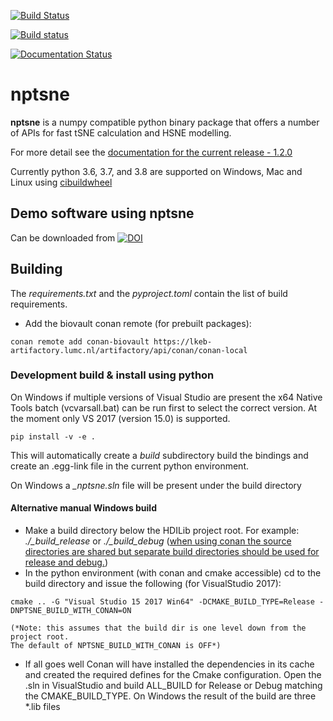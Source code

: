 [![Build Status](https://travis-ci.com/biovault/nptsne.svg?branch=master)](https://travis-ci.com/biovault/nptsne)

[![Build status](https://ci.appveyor.com/api/projects/status/w2paw56r8mju1k2h/branch/master?svg=true)](https://ci.appveyor.com/project/bldrvnlw/nptsne/branch/master)


[![Documentation Status](https://readthedocs.org/projects/nptsne/badge/?version=stable)](https://nptsne.readthedocs.io/en/release-1.2.0/)

# nptsne

**nptsne** is a numpy compatible python binary package that offers a number of APIs for fast tSNE calculation and HSNE modelling.

For more detail see the [documentation for the current release - 1.2.0](https://nptsne.readthedocs.io/en/release-1.2.0)

Currently python 3.6, 3.7, and 3.8 are supported on Windows, Mac and Linux using [cibuildwheel](https://cibuildwheel.readthedocs.io/en/stable/)

## Demo software using nptsne

Can be downloaded from [![DOI](https://zenodo.org/badge/DOI/10.5281/zenodo.4275752.svg)](https://doi.org/10.5281/zenodo.4275752)

## Building

The *requirements.txt* and the *pyproject.toml* contain the list of build requirements.

- Add the biovault conan remote (for prebuilt packages):
```
conan remote add conan-biovault https://lkeb-artifactory.lumc.nl/artifactory/api/conan/conan-local
```

### Development build & install using python

On Windows if multiple versions of Visual Studio are present the x64 Native Tools batch
(vcvarsall.bat) can be run first to select the correct version. At the moment only
VS 2017 (version 15.0) is supported.

```shell
pip install -v -e .
````

This will automatically create a *build* subdirectory build the bindings and create an .egg-link file in the current python environment.

On Windows a *_nptsne.sln* file will be present under the build directory


#### Alternative manual Windows build

 - Make a build directory below the HDILib project root.
    For example: *./_build_release* or *./_build_debug*
    (<u>when using conan the source directories are shared but
    separate build directories should be used for release and debug.</u>)
 - In the python environment (with conan and cmake accessible)
 cd to the build directory and issue the following (for VisualStudio 2017):
```
cmake .. -G "Visual Studio 15 2017 Win64" -DCMAKE_BUILD_TYPE=Release -DNPTSNE_BUILD_WITH_CONAN=ON
```
    (*Note: this assumes that the build dir is one level down from the project root.
    The default of NPTSNE_BUILD_WITH_CONAN is OFF*)
 - If all goes well Conan will have installed the dependencies in its cache and
 created the required defines for the Cmake configuration.
 Open the .sln in VisualStudio and build ALL_BUILD for Release or Debug matching the CMAKE_BUILD_TYPE.
     On Windows the result of the build are three *.lib files

